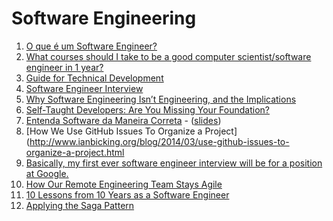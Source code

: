 # Software Engineering

1. [O que é um Software Engineer?](http://klauslaube.com.br/2015/03/29/o-que-e-um-software-engineer.html)
1. [What courses should I take to be a good computer scientist/software engineer in 1 year?](http://www.quora.com/What-courses-should-I-take-to-be-a-good-computer-scientist-software-engineer-in-1-year)
1. [Guide for Technical Development](https://www.google.com/about/careers/students/guide-to-technical-development.html)
1. [Software Engineer Interview](http://sap1ens.com/blog/2014/02/12/software-engineer-interview/)
1. [Why Software Engineering Isn’t Engineering, and the Implications](http://blog.iancackett.com/2015/06/07/software-engineering/)
1. [Self-Taught Developers: Are You Missing Your Foundation?](http://spin.atomicobject.com/2012/07/24/self-taught-developers/)
1. [Entenda Software da Maneira Correta](http://www.akitaonrails.com/2010/07/01/screencast-entenda-software-da-maneira-correta#.Vf-57PgVikp) - ([slides](http://www.slideshare.net/akitaonrails/wire-2010-entenda-software-da-forma-correta))
1. [How We Use GitHub Issues To Organize a Project](http://www.ianbicking.org/blog/2014/03/use-github-issues-to-organize-a-project.html
1. [Basically, my first ever software engineer interview will be for a position at Google.](https://www.reddit.com/r/learnprogramming/comments/3nqlvg/interview_help_began_coding_3_years_ago_and/)
1. [How Our Remote Engineering Team Stays Agile](https://www.helpscout.net/blog/agile-remote-teams/)
1. [10 Lessons from 10 Years as a Software Engineer](http://thecodebarbarian.com/10-lessons-from-10-years-as-a-software-engineer.html)
1. [Applying the Saga Pattern](https://www.youtube.com/watch?v=xDuwrtwYHu8)
